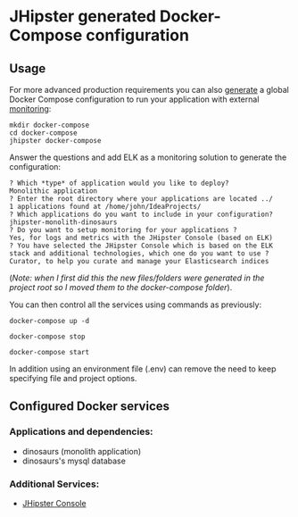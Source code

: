 # JHipster generated Docker-Compose configuration

## Usage

For more advanced production requirements you can also [generate](https://www.jhipster.tech/docker-compose/) a global Docker Compose 
configuration to run your application with external [monitoring](https://www.jhipster.tech/monitoring/):

    mkdir docker-compose
    cd docker-compose
    jhipster docker-compose

Answer the questions and add ELK as a monitoring solution to generate the configuration:
 
    ? Which *type* of application would you like to deploy? 
    Monolithic application
    ? Enter the root directory where your applications are located ../
    1 applications found at /home/john/IdeaProjects/
    ? Which applications do you want to include in your configuration? 
    jhipster-monolith-dinosaurs
    ? Do you want to setup monitoring for your applications ? 
    Yes, for logs and metrics with the JHipster Console (based on ELK)
    ? You have selected the JHipster Console which is based on the ELK stack and additional technologies, which one do you want to use ? 
    Curator, to help you curate and manage your Elasticsearch indices
 
(_Note: when I first did this the new files/folders were generated in the project root so I moved them to the docker-compose folder_).

You can then control all the services using commands as previously:

    docker-compose up -d

    docker-compose stop

    docker-compose start

In addition using an environment file (.env) can remove the need to keep specifying file and project options.

## Configured Docker services

### Applications and dependencies:

- dinosaurs (monolith application)
- dinosaurs's mysql database

### Additional Services:

- [JHipster Console](http://localhost:5601)
